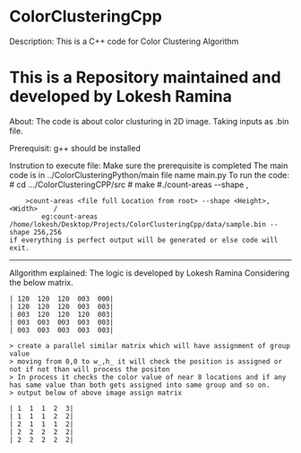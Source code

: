 # ColorClusteringCpp
Description:
	This is a C++ code for Color Clustering Algorithm

This is a Repository maintained and developed by Lokesh Ramina
===================================================================
About: 
 	The code is about color clusturing in 2D image.
 	Taking inputs as .bin file.

Prerequisit:
	g++ should be installed

Instrution to execute file:
	Make sure the prerequisite is completed
	The main code is in ../ColorClusteringPython/main
	file name main.py
	To run the code:
		# cd .../ColorClusteringCPP/src
		# make
		#./count-areas <file full Location from root> --shape <Height>,<Width>

		>count-areas <file full Location from root> --shape <Height>,<Width> 	/
			eg:count-areas /home/lokesh/Desktop/Projects/ColorClusteringCpp/data/sample.bin --shape 256,256
	if everything is perfect output will be generated or else code will exit.

-------------------------------------------------------------------
Allgorithm explained:
	The logic is developed by Lokesh Ramina
	Considering the below matrix.
	
	| 120  120  120  003  000|
	| 120  120	120  003  003|	
	| 003  120  120  120  003|
	| 003  003  003  003  003|
	| 003  003  003  003  003|
	
	> create a parallel similar matrix which will have assignment of group value
	> moving from 0,0 to w_,h_ it will check the position is assigned or not if not than will process the positon
	> In process it checks the color value of near 8 locations and if any has same value than both gets assigned into same group and so on.
	> output below of above image assign matrix

	| 1  1  1  2  3|
	| 1  1	1  2  2|	
	| 2  1  1  1  2|
	| 2  2  2  2  2|
	| 2  2  2  2  2|

	
